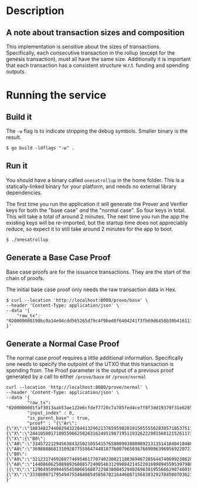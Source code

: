# Description 

## A note about transaction sizes and composition
This implementation is sensitive about the sizes of transactions. Specifically, each consecutive transaction 
in the rollup (except for the genesis transaction), *must* all have the same size. 
Additionally it is important that each transaction has a consistent structure w.r.t. funding and spending outputs.

# Running the service

## Build it
The `-w` flag is to indicate stripping the debug symbols. Smaller binary is the result. 
```shell
$ go build -ldflags "-w" . 
```

## Run it
You should have a binary called `onesatrollup` in the home folder. This is a statically-linked 
binary for your platform, and needs no external library dependencies. 

The first time you run the application it will generate the Prover and Verifier keys for both 
the "base case" *and* the "normal case". So four keys in total. This will take a total of 
around 2 minutes. 
The next time you run the app the existing keys will be re-imported, but the startup time
does not appreciably reduce, so expect it to still take around 2 minutes for the app to boot. 
```shell
$ ./onesatrollup
```

## Generate a Base Case Proof
Base case proofs are for the issuance transactions. They are the start
of the chain of proofs.

The initial base case proof only needs the raw transaction data in Hex. 

```shell
$ curl --location 'http://localhost:8080/prove/base' \
--header 'Content-Type: application/json' \
--data '{
    "raw_tx": "020000000190bc0a14e94cdd565265d79c4f9bed0f6404241f3fb69d6458b30b41611317f7000000004847304402204e643ff6ed0e3c3e1e83f3e2c74a9d0613849bb624c1d12351f1152cf91ebc1f02205deaa38e3f8f8e43d1979f999c03ffa65b9087c1a6545ecffa2b7898c042bcb241feffffff0200ca9a3b000000001976a914662db6c1a68cdf035bfb9c6580550eb3520caa9d88ac40276bee000000001976a9142dbbeab87bd7a8fca8b2761e5d798dfd76d5af4988ac6f000000"
}'
```

## Generate a Normal Case Proof
The normal case proof requires a little additional information. 
Specifically one needs to specify the outpoint of the UTXO that this transaction is spending from. 
The Proof parameter is the output of a previous proof generated by a call to either `/prove/base` or `/prove/normal`

```shell
curl --location 'http://localhost:8080/prove/normal' \
--header 'Content-Type: application/json' \
--data '{
        "raw_tx": "0200000001faf3013aab53ae122e6cfdef7720c7a785fed4ce7f8f3dd19379f31e62651c71000000006a47304402200ce76e906d995091f28ca40f4579c358bce832cd0d5c5535e4736e4444f6ba2602204fa80867c48e6016b3fa013633ad87203a18487786d8758ee3fe8a6ad5efdf06412103f368e789ce7c6152cc3a36f9c68e69b93934ce0b8596f9cd8032061d5feff4fffeffffff020065cd1d000000001976a914662db6c1a68cdf035bfb9c6580550eb3520caa9d88ac1e64cd1d000000001976a914ce3e1e6345551bed999b48ab8b2ebb1ca880bcda88ac70000000",
        "input_index" : 0,
        "is_parent_base" : true,
        "proof" : "{\"Ar\":{\"X\":\"18834827440829432204413296213765959020191505555628385718537511767690898828963056679127881914537\",\"Y\":\"16470019328531873715582041905165250532825085247757090920641171599915613895312762753227347638338\"},\"Krs\":{\"X\":\"24410580171895596625826316249519071951193262229815601215261173291698707024270851788153404338785\",\"Y\":\"2079927713281624127136889331010614485485495355172136922368820923972023330996548753523921026577\"},\"Bs\":{\"X\":{\"B0\":{\"A0\":\"33457221294563843250210554157658009038809892131351418404184881177839853850086619342841545705074\",\"A1\":\"25987625957669401742048563685066012112884261330911018537032954804462098048769608330002236461212\"},\"B1\":{\"A0\":\"36988886813109287755864744818776007965036766909639695692207213298031043638474995064829294120088\",\"A1\":\"36294059204007249680123040532839798354349841318049637495949595077294713390946590342679430537988\"}},\"Y\":{\"B0\":{\"A0\":\"32123174592607746954617707402300211883694672856447406992386206007155032318322794754923020002064\",\"A1\":\"18081727395069982190266914456425452420297858742348760231691482837905594006538175413646837972150\"},\"B1\":{\"A0\":\"14408606258898926088572400546312990842145220169989455953979888840809302816143993484990767617727\",\"A1\":\"15166081576206605078004306921640547612017428630071466591432022144580226780935620581257182936235\"}}},\"Commitments\":[{\"X\":\"12964950994495450066568872298380045294026983819556662987460190111807515507099156249541375416509\",\"Y\":\"32287518133657023671906266120225940061133703918725663107842703786394829317777894304257102019920\"}],\"CommitmentPok\":{\"X\":\"3330808717954947554648654585678216446087156838329278450070362199433176200397093238558636846147\",\"Y\":\"20167191096935563730728006368478435501554936095591888447668625592711824351575074297347422651730\"}}"
}'
```
